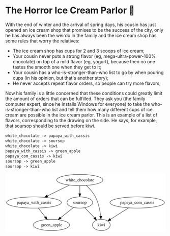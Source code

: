 # The Horror Ice Cream Parlor 🍦

With the end of winter and the arrival of spring days, his cousin has just opened an ice cream shop that promises to be the success of the city, only he has always been the weirdo in the family and the ice cream shop has some rules that worry the relatives:
- The ice cream shop has cups for 2 and 3 scoops of ice cream;
- Your cousin never puts a strong flavor (eg, mega-ultra-power-100% chocolate) on top of a mild flavor (eg, yogurt), because then no one tastes the smooth one when they get to it;
- Your cousin has a who-is-stronger-than-who list to go by when pouring cups (in his opinion, but that's another story);
 - He never accepts repeat flavor orders, so people can try more flavors;


Now his family is a little concerned that these conditions could greatly limit the amount of orders that can be fulfilled. They ask you (the family computer expert, since he installs Windows for everyone) to take the who-is-stronger-than-who list and tell them how many different cups of ice cream are possible in the ice cream parlor.
This is an example of a list of flavors, corresponding to the drawing on the side. He says, for example, that soursop should be served before kiwi.

```
white_chocolate -> papaya_with_cassis
white_chocolate -> soursop
white_chocolate -> kiwi
papaya_with_cassis -> green_apple
papaya_com_cassis -> kiwi
soursop -> green_apple
soursop -> kiwi
```

<p align="center">
  <img src="graphviz.svg" />
</p>
